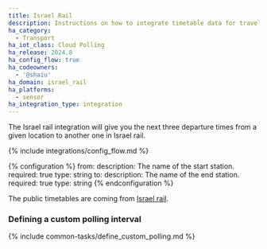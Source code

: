 ```yaml
---
title: Israel Rail
description: Instructions on how to integrate timetable data for traveling in Israel rail within Home Assistant.
ha_category:
  - Transport
ha_iot_class: Cloud Polling
ha_release: 2024.8
ha_config_flow: true
ha_codeowners:
  - '@shaiu'
ha_domain: israel_rail
ha_platforms:
  - sensor
ha_integration_type: integration
---
```


The Israel rail integration will give you the next three departure times from a given location to another one in Israel rail.

{% include integrations/config_flow.md %}

{% configuration %}
from:
  description: The name of the start station.
  required: true
  type: string
to:
  description: The name of the end station.
  required: true
  type: string
{% endconfiguration %}

The public timetables are coming from [Israel rail](https://www.rail.co.il).

### Defining a custom polling interval

{% include common-tasks/define_custom_polling.md %}
